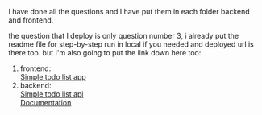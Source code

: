 I have done all the questions and I have put them in each folder backend and frontend.

the question that I deploy is only question number 3, i already put the readme file for step-by-step run in local if you needed and deployed url is there too. but I'm also going to put the link down here too:

1. frontend:<br/>
   [Simple todo list app](https://simple-todo-list-app-lime.vercel.app/)
2. backend:<br/>
   [Simple todo list api](https://simple-todo-list-api.vercel.app)</br>
   [Documentation](https://simple-todo-list-api.vercel.app/documentation)
